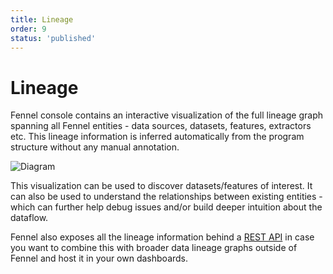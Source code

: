 ```yaml
---
title: Lineage
order: 9
status: 'published'
---
```


# Lineage

Fennel console contains an interactive visualization of the full lineage graph
spanning all Fennel entities - data sources, datasets, features, extractors etc. 
This lineage information is inferred automatically from the program structure 
without any manual annotation.

![Diagram](/assets/lineage.png)

This visualization can be used to discover datasets/features of interest. It can
also be used to understand the relationships between existing entities - which can
further help debug issues and/or build deeper intuition about the dataflow.

Fennel also exposes all the lineage information behind a [REST API](/api-reference/rest-api/lineage) 
in case you want to combine this with broader data lineage graphs outside of Fennel and host
it in your own dashboards.